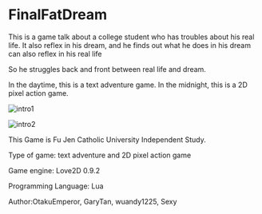 # FinalFatDream

This is a game talk about a college student who has troubles about his real life.
It also reflex in his dream, and he finds out what he does in his dream can also reflex in his real life

So he struggles back and front between real life and dream.

In the daytime, this is a text adventure game.
In the midnight, this is a 2D pixel action game.


![intro1](https://github.com/OtakuEmperor/FinalFatDream/blob/master/introImg/intor1.png)  

![intro2](https://github.com/OtakuEmperor/FinalFatDream/blob/master/introImg/intro2.png)

This Game is Fu Jen Catholic University Independent Study.

Type of game: text adventure and 2D pixel action game

Game engine: Love2D 0.9.2

Programming Language: Lua

Author:OtakuEmperor, GaryTan, wuandy1225, Sexy

